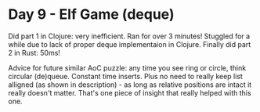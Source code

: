 # Day 9 - Elf Game (deque)

Did part 1 in Clojure: very inefficient. Ran for over 3 minutes! Stuggled for a while due to lack of proper deque implementaion in Clojure.
Finally did part 2 in Rust: 50ms!

Advice for future similar AoC puzzle: any time you see ring or circle, think circular (de)queue. Constant time inserts. Plus no need
to really keep list alligned (as shown in description) - as long as relative positions are intact it really doesn't matter. That's one
piece of insight that really helped with this one.